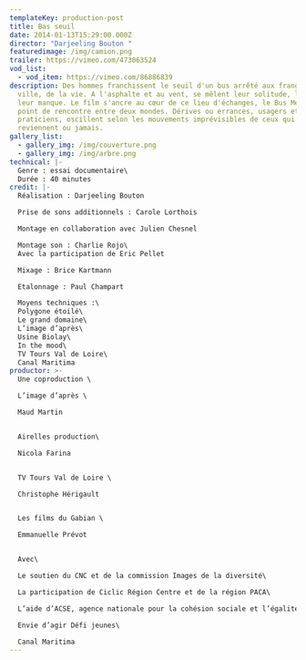 ```yaml
---
templateKey: production-post
title: Bas seuil
date: 2014-01-13T15:29:00.000Z
director: "Darjeeling Bouton "
featuredimage: /img/camion.png
trailer: https://vimeo.com/473063524
vod_list:
  - vod_item: https://vimeo.com/86886839
description: Des hommes franchissent le seuil d'un bus arrêté aux franges de la
  ville, de la vie. A l'asphalte et au vent, se mêlent leur solitude, leur vide,
  leur manque. Le film s'ancre au cœur de ce lieu d'échanges, le Bus Méthadone,
  point de rencontre entre deux mondes. Dérives ou errances, usagers et
  praticiens, oscillent selon les mouvements imprévisibles de ceux qui
  reviennent ou jamais.
gallery_list:
  - gallery_img: /img/couverture.png
  - gallery_img: /img/arbre.png
technical: |-
  Genre : essai documentaire\
  Durée : 40 minutes
credit: |-
  Réalisation : Darjeeling Bouton 

  Prise de sons additionnels : Carole Lorthois

  Montage en collaboration avec Julien Chesnel

  Montage son : Charlie Rojo\
  Avec la participation de Eric Pellet

  Mixage : Brice Kartmann 

  Etalonnage : Paul Champart

  Moyens techniques :\
  Polygone étoilé\
  Le grand domaine\
  L’image d’après\
  Usine Biolay\
  In the mood\
  TV Tours Val de Loire\
  Canal Maritima
productor: >-
  Une coproduction \

  L’image d’après \

  Maud Martin


  Airelles production\

  Nicola Farina


  TV Tours Val de Loire \

  Christophe Hérigault


  Les films du Gabian \

  Emmanuelle Prévot 


  Avec\

  Le soutien du CNC et de la commission Images de la diversité\

  La participation de Ciclic Région Centre et de la région PACA\

  L’aide d’ACSE, agence nationale pour la cohésion sociale et l’égalité des chances\

  Envie d’agir Défi jeunes\

  Canal Maritima
---
```

